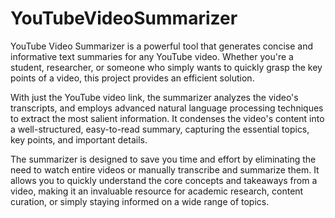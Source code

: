 # YouTubeVideoSummarizer

YouTube Video Summarizer is a powerful tool that generates concise and informative text summaries for any YouTube video. Whether you're a student, researcher, or someone who simply wants to quickly grasp the key points of a video, this project provides an efficient solution.

With just the YouTube video link, the summarizer analyzes the video's transcripts, and employs advanced natural language processing techniques to extract the most salient information. It condenses the video's content into a well-structured, easy-to-read summary, capturing the essential topics, key points, and important details.

The summarizer is designed to save you time and effort by eliminating the need to watch entire videos or manually transcribe and summarize them. It allows you to quickly understand the core concepts and takeaways from a video, making it an invaluable resource for academic research, content curation, or simply staying informed on a wide range of topics.
